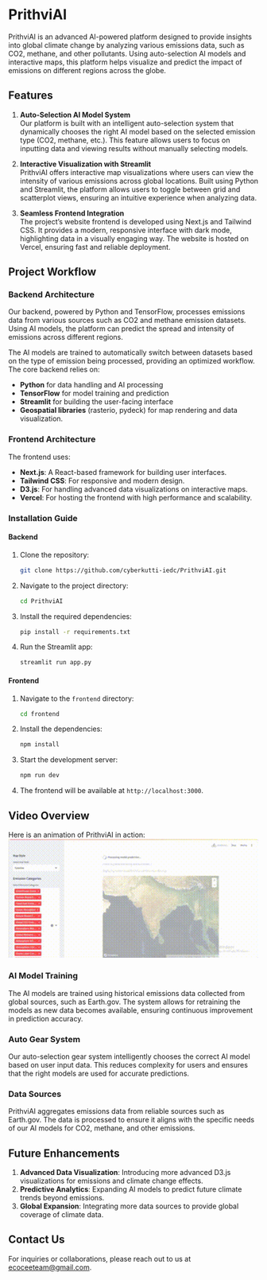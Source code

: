 # PrithviAI

PrithviAI is an advanced AI-powered platform designed to provide insights into global climate change by analyzing various emissions data, such as CO2, methane, and other pollutants. Using auto-selection AI models and interactive maps, this platform helps visualize and predict the impact of emissions on different regions across the globe.

## Features

1. **Auto-Selection AI Model System**  
   Our platform is built with an intelligent auto-selection system that dynamically chooses the right AI model based on the selected emission type (CO2, methane, etc.). This feature allows users to focus on inputting data and viewing results without manually selecting models.

2. **Interactive Visualization with Streamlit**  
   PrithviAI offers interactive map visualizations where users can view the intensity of various emissions across global locations. Built using Python and Streamlit, the platform allows users to toggle between grid and scatterplot views, ensuring an intuitive experience when analyzing data.

3. **Seamless Frontend Integration**  
   The project’s website frontend is developed using Next.js and Tailwind CSS. It provides a modern, responsive interface with dark mode, highlighting data in a visually engaging way. The website is hosted on Vercel, ensuring fast and reliable deployment.

## Project Workflow

### Backend Architecture
Our backend, powered by Python and TensorFlow, processes emissions data from various sources such as CO2 and methane emission datasets. Using AI models, the platform can predict the spread and intensity of emissions across different regions.

The AI models are trained to automatically switch between datasets based on the type of emission being processed, providing an optimized workflow. The core backend relies on:
- **Python** for data handling and AI processing
- **TensorFlow** for model training and prediction
- **Streamlit** for building the user-facing interface
- **Geospatial libraries** (rasterio, pydeck) for map rendering and data visualization.

### Frontend Architecture
The frontend uses:
- **Next.js**: A React-based framework for building user interfaces.
- **Tailwind CSS**: For responsive and modern design.
- **D3.js**: For handling advanced data visualizations on interactive maps.
- **Vercel**: For hosting the frontend with high performance and scalability.

### Installation Guide

#### Backend
1. Clone the repository:
   ```bash
   git clone https://github.com/cyberkutti-iedc/PrithviAI.git
   ```
2. Navigate to the project directory:
   ```bash
   cd PrithviAI
   ```
3. Install the required dependencies:
   ```bash
   pip install -r requirements.txt
   ```
4. Run the Streamlit app:
   ```bash
   streamlit run app.py
   ```

#### Frontend
1. Navigate to the `frontend` directory:
   ```bash
   cd frontend
   ```
2. Install the dependencies:
   ```bash
   npm install
   ```
3. Start the development server:
   ```bash
   npm run dev
   ```
4. The frontend will be available at `http://localhost:3000`.

## Video Overview

Here is an animation of PrithviAI in action:  
<img src="./img/media.gif" alt="PrithviAI Demo" width="800">



### AI Model Training
The AI models are trained using historical emissions data collected from global sources, such as Earth.gov. The system allows for retraining the models as new data becomes available, ensuring continuous improvement in prediction accuracy.

### Auto Gear System
Our auto-selection gear system intelligently chooses the correct AI model based on user input data. This reduces complexity for users and ensures that the right models are used for accurate predictions.

### Data Sources
PrithviAI aggregates emissions data from reliable sources such as Earth.gov. The data is processed to ensure it aligns with the specific needs of our AI models for CO2, methane, and other emissions.


## Future Enhancements
1. **Advanced Data Visualization**: Introducing more advanced D3.js visualizations for emissions and climate change effects.
2. **Predictive Analytics**: Expanding AI models to predict future climate trends beyond emissions.
3. **Global Expansion**: Integrating more data sources to provide global coverage of climate data.

## Contact Us
For inquiries or collaborations, please reach out to us at ecoceeteam@gmail.com.

